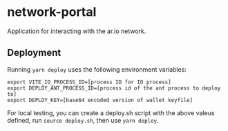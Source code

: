 # network-portal
Application for interacting with the ar.io network.

## Deployment

Running `yarn deploy` uses the following environment variables:

```
export VITE_IO_PROCESS_ID=[process ID for IO process]
export DEPLOY_ANT_PROCESS_ID=[process id of the ant process to deploy to]
export DEPLOY_KEY=[base64 encoded version of wallet keyfile]
```

For local testing, you can create a deploy.sh script with the above valeus defined, run `source deploy.sh`, then use `yarn deploy`. 
